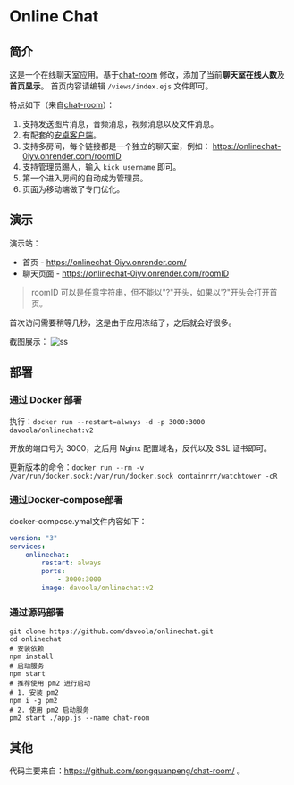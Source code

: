 
# Online Chat

## 简介
这是一个在线聊天室应用。基于[chat-room](https://github.com/songquanpeng/chat-room/) 修改，添加了当前**聊天室在线人数**及**首页显示**。
首页内容请编辑 `/views/index.ejs` 文件即可。

特点如下（来自[chat-room](https://github.com/songquanpeng/chat-room/)）：
1. 支持发送图片消息，音频消息，视频消息以及文件消息。
2. 有配套的[安卓客户端](https://github.com/songquanpeng/chat-room-android)。
3. 支持多房间，每个链接都是一个独立的聊天室，例如： https://onlinechat-0iyv.onrender.com/roomID
4. 支持管理员踢人，输入 `kick username` 即可。
5. 第一个进入房间的自动成为管理员。
6. 页面为移动端做了专门优化。

## 演示

演示站： 
- 首页 - https://onlinechat-0iyv.onrender.com/
- 聊天页面 - https://onlinechat-0iyv.onrender.com/roomID
> roomID 可以是任意字符串，但不能以"?"开头，如果以'?"开头会打开首页。

首次访问需要稍等几秒，这是由于应用冻结了，之后就会好很多。

截图展示：
![ss](https://github.com/davoola/onlinechat/assets/5195440/11f259ae-b0bc-4f4b-b6d5-e5fa8d90fb07)


## 部署

### 通过 Docker 部署
执行：`docker run --restart=always -d -p 3000:3000 davoola/onlinechat:v2`

开放的端口号为 3000，之后用 Nginx 配置域名，反代以及 SSL 证书即可。

更新版本的命令：`docker run --rm -v /var/run/docker.sock:/var/run/docker.sock containrrr/watchtower -cR`

### 通过Docker-compose部署
docker-compose.ymal文件内容如下：
```yml
version: "3"
services:
    onlinechat:
        restart: always
        ports:
            - 3000:3000
        image: davoola/onlinechat:v2
```

### 通过源码部署
```shell script
git clone https://github.com/davoola/onlinechat.git
cd onlinechat
# 安装依赖
npm install
# 启动服务
npm start
# 推荐使用 pm2 进行启动
# 1. 安装 pm2
npm i -g pm2
# 2. 使用 pm2 启动服务
pm2 start ./app.js --name chat-room
```

## 其他
代码主要来自：https://github.com/songquanpeng/chat-room/ 。
